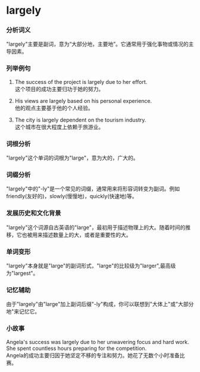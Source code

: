 # largely

### 分析词义

  

"largely"主要是副词，意为“大部分地，主要地”。它通常用于强化事物或情况的主导因素。

  

### 列举例句

  

1.  The success of the project is largely due to her effort.  
    这个项目的成功主要归功于她的努力。
    
      
    
2.  His views are largely based on his personal experience.  
    他的观点主要基于他的个人经验。
    
      
    
3.  The city is largely dependent on the tourism industry.  
    这个城市在很大程度上依赖于旅游业。
    
      
    

  

### 词根分析

  

"largely"这个单词的词根为"large"，意为大的，广大的。

  

### 词缀分析

  

"largely"中的"-ly"是一个常见的词缀，通常用来将形容词转变为副词。例如friendly(友好的)，slowly(慢慢地)，quickly(快速地)等。

  

### 发展历史和文化背景

  

"largely"这个词源自古英语的"large"，最初用于描述物理上的大。随着时间的推移，它也被用来描述数量上的大，或者是重要性的大。

  

### 单词变形

  

"largely"本身就是"large"的副词形式，"large"的比较级为"larger",最高级为"largest"。

  

### 记忆辅助

  

由于"largely"由"large"加上副词后缀"-ly"构成，你可以联想到"大体上"或"大部分地"来记忆它。

  

### 小故事

  

Angela's success was largely due to her unwavering focus and hard work. She spent countless hours preparing for the competition.  
Angela的成功主要归因于她坚定不移的专注和努力。她花了无数个小时准备比赛。
